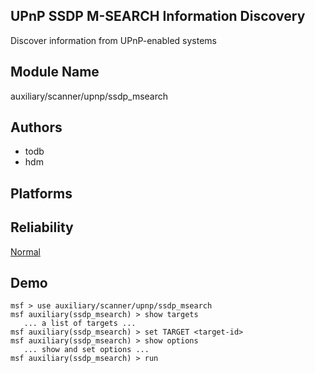## UPnP SSDP M-SEARCH Information Discovery

Discover information from UPnP-enabled systems


## Module Name
auxiliary/scanner/upnp/ssdp_msearch

## Authors
* todb
* hdm





## Platforms


## Reliability
[Normal](https://github.com/rapid7/metasploit-framework/wiki/Exploit-Ranking)

## Demo

```
msf > use auxiliary/scanner/upnp/ssdp_msearch
msf auxiliary(ssdp_msearch) > show targets
   ... a list of targets ...
msf auxiliary(ssdp_msearch) > set TARGET <target-id>
msf auxiliary(ssdp_msearch) > show options
   ... show and set options ...
msf auxiliary(ssdp_msearch) > run
```
    
    